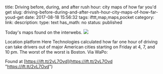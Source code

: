 title: Driving before, during, and after rush hour: city maps of how far you'd get
slug: driving-before-during-and-after-rush-hour-city-maps-of-how-far-youd-get
date: 2017-08-18 15:56:32
tags: ifttt,map,maps,pocket
category: 
link: 
description: 
type: text
has_math: no
status: published

Today's maps found on the interwebs. ![](https://ift.tt/2vFXvtU)  
  

Location platform Here Technologies calculated how far one hour of driving can take drivers out of major American cities starting on Friday at 4, 7, and 10 pm. The worst of the worst is Boston. Via WaPo:  
  

Found at [https://ift.tt/2vL7Ovd](https://ift.tt/2vL7Ovd "https://ift.tt/2vL7Ovd")



